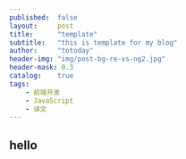 ```yaml
---
published:  false
layout:     post
title:      "template"
subtitle:   "this is template for my blog"
author:     "totoday"
header-img: "img/post-bg-re-vs-ng2.jpg"
header-mask: 0.3
catalog:    true
tags:
    - 前端开发
    - JavaScript
    - 译文
---
```


## hello